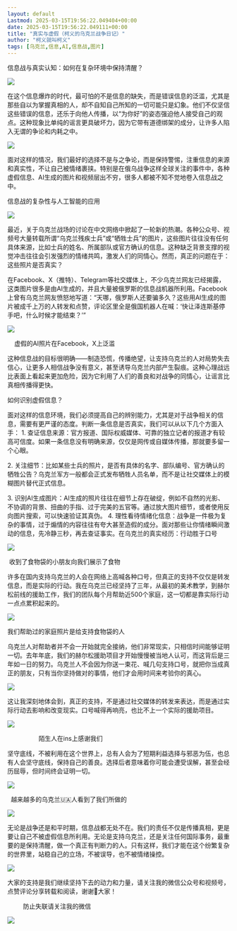 ```yaml
---
layout: default
Lastmod: 2025-03-15T19:56:22.049404+00:00
date: 2025-03-15T19:56:22.049111+00:00
title: "真实与虚假（柯义的乌克兰战争日记）"
author: "柯义就叫柯义"
tags: [乌克兰,信息,AI,信息战,图片]
---
```


信息战与真实认知：如何在复杂环境中保持清醒？

![](https://images.weserv.nl/?url=https%3A//mmbiz.qpic.cn/mmbiz_jpg/wXtKANKwnhsHiaXv0CIa7aXjK2FFeiaqURZz9ENLWj8uX6hEJCI0j8VsUvfC7ms8iccnOvvQnTrm4YqsNbzcbxysw/640%3Fwx_fmt%3Djpeg)

在这个信息爆炸的时代，最可怕的不是信息的缺失，而是错误信息的泛滥，尤其是那些自以为掌握真相的人，却不自知自己所知的一切可能只是幻象。他们不仅坚信这些错误的信息，还乐于向他人传播，以“为你好”的姿态强迫他人接受自己的观点。这种现象比单纯的谣言更具破坏力，因为它带有道德绑架的成分，让许多人陷入无谓的争论和内耗之中。  

![](https://images.weserv.nl/?url=https%3A//mmbiz.qpic.cn/mmbiz_jpg/wXtKANKwnhsHiaXv0CIa7aXjK2FFeiaqUR8Us7c4VibQOVvgVTKnQVHuO7cURPymMdfqxtwpiavicAUgsTjxhia2J0RQ/640%3Fwx_fmt%3Djpeg)

面对这样的情况，我们最好的选择不是与之争论，而是保持警惕，注重信息的来源和真实性，不让自己被情绪裹挟。特别是在俄乌战争这样全球关注的事件中，各种虚假信息、AI生成的图片和视频层出不穷，很多人都被不知不觉地卷入信息战之中。

信息战的复杂性与人工智能的应用

  

![](https://images.weserv.nl/?url=https%3A//mmbiz.qpic.cn/mmbiz_jpg/wXtKANKwnhsHiaXv0CIa7aXjK2FFeiaqURic6b6wyxD7ftnJDtwstK1Xcx6ReKZpDko5q5MBtfjave9iboEvvtCmBA/640%3Fwx_fmt%3Djpeg)

最近，关于乌克兰战场的讨论在中文网络中掀起了一轮新的热潮。各种公众号、视频号大量转载所谓“乌克兰残疾士兵”或“牺牲士兵”的图片，这些图片往往没有任何具体来源，比如士兵的姓名、所属部队或官方确认的信息。这种缺乏背景支撑的视觉冲击往往会引发强烈的情绪共鸣，激发人们的同情心。然而，真正的问题在于：这些照片是否真实？  

在Facebook、X（推特）、Telegram等社交媒体上，不少乌克兰网友已经揭露，这类图片很多是由AI生成的，并且大量被俄罗斯的信息战机器所利用。Facebook上曾有乌克兰网友愤怒地写道：“天哪，俄罗斯人还要骗多久？这些用AI生成的图片被成千上万的人转发和点赞，评论区里全是俄国机器人在喊：‘快让泽连斯基停手吧，什么时候才能结束？’”  

![](https://images.weserv.nl/?url=https%3A//mmbiz.qpic.cn/mmbiz_jpg/wXtKANKwnhsHiaXv0CIa7aXjK2FFeiaqURicrmibUMZ7HwWUtpTK629IGxHeCd6ibFl3XvPylnoXTibw83kZQIwWLYxQ/640%3Fwx_fmt%3Djpeg)

    虚假的AI照片在Facebook，X上泛滥

这种信息战的目标很明确——制造恐慌，传播绝望，让支持乌克兰的人对局势失去信心，让更多人相信战争没有意义，甚至诱导乌克兰内部产生裂痕。这种心理战远比表面上看起来更加危险，因为它利用了人们的善良和对战争的同情心，让谣言比真相传播得更快。

如何识别虚假信息？

面对这样的信息环境，我们必须提高自己的辨别能力，尤其是对于战争相关的信息，需要有更严谨的态度。判断一条信息是否真实，我们可以从以下几个方面入手： 1. 查证信息来源：官方报道、国际权威媒体、可靠的独立记者的报道才有较高可信度。如果一条信息没有明确来源，仅仅是网传或自媒体传播，那就要多留一个心眼。

2\. 关注细节：比如某些士兵的照片，是否有具体的名字、部队编号、官方确认的牺牲公告？乌克兰军方一般都会正式发布牺牲人员名单，而不是让社交媒体上的模糊图片替代正式信息。

3\. 识别AI生成图片：AI生成的照片往往在细节上存在破绽，例如不自然的光影、不协调的背景、扭曲的手指、过于完美的五官等。通过放大图片细节，或者使用反向图片搜索，可以快速验证其真伪。 4. 理性看待情绪化信息：战争是一件极为复杂的事情，过于煽情的内容往往有夸大甚至造假的成分。面对那些让你情绪瞬间激动的信息，先冷静三秒，再去查证事实。在乌克兰的真实经历：行动胜于口号

![](https://images.weserv.nl/?url=https%3A//mmbiz.qpic.cn/mmbiz_jpg/wXtKANKwnhsHiaXv0CIa7aXjK2FFeiaqUR8JVX4Tko7fJgvib03XPXTNWAiafnYTE2wdse5pRhOicgJI967RTDQgmCQ/640%3Fwx_fmt%3Djpeg)

 收到了食物袋的小朋友向我们展示了食物

许多在国内支持乌克兰的人会在网络上高喊各种口号，但真正的支持不仅仅是转发信息，而是实际的行动。我在乌克兰已经坚持了三年，从最初的美术教学，到赫尔松前线的援助工作，我们的团队每个月帮助近500个家庭，这一切都是靠实际行动一点点累积起来的。  

![](https://images.weserv.nl/?url=https%3A//mmbiz.qpic.cn/mmbiz_jpg/wXtKANKwnhsHiaXv0CIa7aXjK2FFeiaqURibVmbIZPaLAPMHvNnvicc1c0W97QWcLVzUib158rJDict5E8j9zWKO3oAw/640%3Fwx_fmt%3Djpeg)

我们帮助过的家庭照片是给支持食物袋的人

  

乌克兰人对帮助者并不会一开始就完全接纳，他们非常现实，只相信时间能够证明一切。去年年底，我们的赫尔松援助项目才开始慢慢被当地人认可，而这背后是三年如一日的努力。乌克兰人不会因为你送一束花、喊几句支持口号，就把你当成真正的朋友，只有当你坚持做对的事情，他们才会用时间来考验你的真心。  

![](https://images.weserv.nl/?url=https%3A//mmbiz.qpic.cn/mmbiz_jpg/wXtKANKwnhsHiaXv0CIa7aXjK2FFeiaqUR9lgXZIyXuAc8nGfXkeibPSh6zVia7JGRwUDK5UusqTJW8LGRUDV4SAwg/640%3Fwx_fmt%3Djpeg)

这让我深刻地体会到，真正的支持，不是通过社交媒体的转发来表达，而是通过实际行动去影响和改变现实。口号喊得再响亮，也比不上一个实际的援助项目。  

![](https://images.weserv.nl/?url=https%3A//mmbiz.qpic.cn/mmbiz_jpg/wXtKANKwnhsHiaXv0CIa7aXjK2FFeiaqURLzUibEUqibFM7tImiaibfL6zjhl0QUicHqFrUpcX9hC6y9zFukloicWmlxibQ/640%3Fwx_fmt%3Djpeg)

                  陌生人在ins上感谢我们

  

坚守底线，不被利用在这个世界上，总有人会为了短期利益选择与邪恶为伍，也总有人会坚守底线，保持自己的善良。选择后者意味着你可能会遭受误解，甚至会经历屈辱，但时间终会证明一切。

![](https://images.weserv.nl/?url=https%3A//mmbiz.qpic.cn/mmbiz_jpg/wXtKANKwnhsHiaXv0CIa7aXjK2FFeiaqUR0wjicZflvl3R42iaChJibDiblBjicE3A51I2nSAANdxv7gP2icG7BQXOS5kg/640%3Fwx_fmt%3Djpeg)

  越来越多的乌克兰🇺🇦人看到了我们所做的

![](https://images.weserv.nl/?url=https%3A//mmbiz.qpic.cn/mmbiz_jpg/wXtKANKwnhsHiaXv0CIa7aXjK2FFeiaqURDq8edD1AbVkd1HayU22V3o81SpRQN08pAqcfiaNicqdLwSQHeYAI8Ahw/640%3Fwx_fmt%3Djpeg)

  

  

无论是战争还是和平时期，信息战都无处不在。我们的责任不仅是传播真相，更是要让自己不被虚假信息所利用。无论是支持乌克兰，还是关注任何国际事务，最重要的是保持清醒，做一个真正有判断力的人。只有这样，我们才能在这个纷繁复杂的世界里，站稳自己的立场，不被误导，也不被情绪操控。  

![](https://images.weserv.nl/?url=https%3A//mmbiz.qpic.cn/mmbiz_jpg/wXtKANKwnhsHiaXv0CIa7aXjK2FFeiaqUReDAABPGFDSU6tqsS4GqCjbiciaxttva6uic8wIdEdENz3BHygprlmYtdQ/640%3Fwx_fmt%3Djpeg)

大家的支持是我们继续坚持下去的动力和力量，请关注我的微信公众号和视频号，点赞评论分享转载和阅读，谢谢🙏大家！

  

         防止失联请关注我的微信

![](https://images.weserv.nl/?url=https%3A//mmbiz.qpic.cn/mmbiz_jpg/wXtKANKwnhsHiaXv0CIa7aXjK2FFeiaqURSURVXtJtoGNmmIaCqLVbUkdk1jIOP6s63Oib2e3dIoWoP7bBmKUsnxA/640%3Fwx_fmt%3Djpeg)

